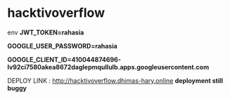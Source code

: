 # hacktivoverflow

env
**JWT_TOKEN=rahasia**

**GOOGLE_USER_PASSWORD=rahasia**

**GOOGLE_CLIENT_ID=410044874696-lv92ci7580akea8672daglepmqullulb.apps.googleusercontent.com**


DEPLOY LINK : http://hacktivoverflow.dhimas-hary.online
**deployment still buggy**
